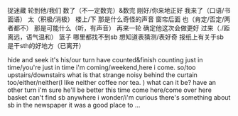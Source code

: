 捉迷藏
轮到他/我们
数了（不一定数完）&数完
刚好/你来地正好
我来了（口语/书面语）
太（积极/消极）
楼上/下
那是什么奇怪的声音
窗帘后面
也（肯定/否定/两者都不）
那是可能什么（听，有声音）
再来一轮
确定他这次会做更好
过来（./距离远，语气温和）
篮子
哪里都找不到sb
想知道表猜测/表好奇
报纸上有关于sb
是干sth的好地方（已离开）

hide and seek 
it's his/our turn 
have counted&finish counting
just in time/you're just in time
i'm coming/weekend,here i come.
so/too
upstairs/downstairs
what is that strange noisy
behind the curtain
too/either/neither(I like neither coffee nor tea. )
what can it be?
have an other turn
i'm sure he'll be better this time
come here/come over here
basket
can't find sb anywhere
i wonder/i'm curious
there's something about sb in the newspaper
it was a good place to ...
